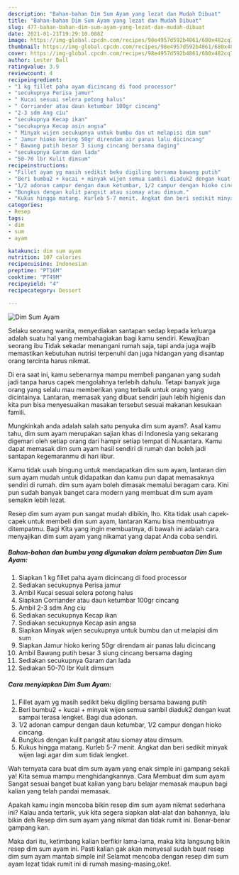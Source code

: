 ```yaml
---
description: "Bahan-bahan Dim Sum Ayam yang lezat dan Mudah Dibuat"
title: "Bahan-bahan Dim Sum Ayam yang lezat dan Mudah Dibuat"
slug: 477-bahan-bahan-dim-sum-ayam-yang-lezat-dan-mudah-dibuat
date: 2021-01-21T19:29:10.088Z
image: https://img-global.cpcdn.com/recipes/98e4957d592b4861/680x482cq70/dim-sum-ayam-foto-resep-utama.jpg
thumbnail: https://img-global.cpcdn.com/recipes/98e4957d592b4861/680x482cq70/dim-sum-ayam-foto-resep-utama.jpg
cover: https://img-global.cpcdn.com/recipes/98e4957d592b4861/680x482cq70/dim-sum-ayam-foto-resep-utama.jpg
author: Lester Ball
ratingvalue: 3.9
reviewcount: 4
recipeingredient:
- "1 kg fillet paha ayam dicincang di food processor"
- "secukupnya Perisa jamur"
- " Kucai sesuai selera potong halus"
- " Corriander atau daun ketumbar 100gr cincang"
- "2-3 sdm Ang ciu"
- "secukupnya Kecap ikan"
- "secukupnya Kecap asin angsa"
- " Minyak wijen secukupnya untuk bumbu dan ut melapisi dim sum"
- " Jamur hioko kering 50gr direndam air panas lalu dicincang"
- " Bawang putih besar 3 siung cincang bersama daging"
- "secukupnya Garam dan lada"
- "50-70 lbr Kulit dimsum"
recipeinstructions:
- "Fillet ayam yg masih sedikit beku digiling bersama bawang putih"
- "Beri bumbu2 + kucai + minyak wijen semua sambil diaduk2 dengan kuat sampai terasa lengket. Bagi dua adonan."
- "1/2 adonan campur dengan daun ketumbar, 1/2 campur dengan hioko cincang."
- "Bungkus dengan kulit pangsit atau siomay atau dimsum."
- "Kukus hingga matang. Kurleb 5-7 menit. Angkat dan beri sedikit minyak wijen lagi agar dim sum tidak lengket."
categories:
- Resep
tags:
- dim
- sum
- ayam

katakunci: dim sum ayam 
nutrition: 107 calories
recipecuisine: Indonesian
preptime: "PT16M"
cooktime: "PT49M"
recipeyield: "4"
recipecategory: Dessert

---
```



![Dim Sum Ayam](https://img-global.cpcdn.com/recipes/98e4957d592b4861/680x482cq70/dim-sum-ayam-foto-resep-utama.jpg)

Selaku seorang wanita, menyediakan santapan sedap kepada keluarga adalah suatu hal yang membahagiakan bagi kamu sendiri. Kewajiban seorang ibu Tidak sekadar menangani rumah saja, tapi anda juga wajib memastikan kebutuhan nutrisi terpenuhi dan juga hidangan yang disantap orang tercinta harus nikmat.

Di era  saat ini, kamu sebenarnya mampu membeli panganan yang sudah jadi tanpa harus capek mengolahnya terlebih dahulu. Tetapi banyak juga orang yang selalu mau memberikan yang terbaik untuk orang yang dicintainya. Lantaran, memasak yang dibuat sendiri jauh lebih higienis dan kita pun bisa menyesuaikan masakan tersebut sesuai makanan kesukaan famili. 



Mungkinkah anda adalah salah satu penyuka dim sum ayam?. Asal kamu tahu, dim sum ayam merupakan sajian khas di Indonesia yang sekarang digemari oleh setiap orang dari hampir setiap tempat di Nusantara. Kamu dapat memasak dim sum ayam hasil sendiri di rumah dan boleh jadi santapan kegemaranmu di hari libur.

Kamu tidak usah bingung untuk mendapatkan dim sum ayam, lantaran dim sum ayam mudah untuk didapatkan dan kamu pun dapat memasaknya sendiri di rumah. dim sum ayam boleh dimasak memalui beragam cara. Kini pun sudah banyak banget cara modern yang membuat dim sum ayam semakin lebih lezat.

Resep dim sum ayam pun sangat mudah dibikin, lho. Kita tidak usah capek-capek untuk membeli dim sum ayam, lantaran Kamu bisa membuatnya ditempatmu. Bagi Kita yang ingin membuatnya, di bawah ini adalah cara menyajikan dim sum ayam yang nikamat yang dapat Anda coba sendiri.

<!--inarticleads1-->

##### Bahan-bahan dan bumbu yang digunakan dalam pembuatan Dim Sum Ayam:

1. Siapkan 1 kg fillet paha ayam dicincang di food processor
1. Sediakan secukupnya Perisa jamur
1. Ambil  Kucai sesuai selera potong halus
1. Siapkan  Corriander atau daun ketumbar 100gr cincang
1. Ambil 2-3 sdm Ang ciu
1. Sediakan secukupnya Kecap ikan
1. Sediakan secukupnya Kecap asin angsa
1. Siapkan  Minyak wijen secukupnya untuk bumbu dan ut melapisi dim sum
1. Siapkan  Jamur hioko kering 50gr direndam air panas lalu dicincang
1. Ambil  Bawang putih besar 3 siung cincang bersama daging
1. Sediakan secukupnya Garam dan lada
1. Sediakan 50-70 lbr Kulit dimsum




<!--inarticleads2-->

##### Cara menyiapkan Dim Sum Ayam:

1. Fillet ayam yg masih sedikit beku digiling bersama bawang putih
1. Beri bumbu2 + kucai + minyak wijen semua sambil diaduk2 dengan kuat sampai terasa lengket. Bagi dua adonan.
1. 1/2 adonan campur dengan daun ketumbar, 1/2 campur dengan hioko cincang.
1. Bungkus dengan kulit pangsit atau siomay atau dimsum.
1. Kukus hingga matang. Kurleb 5-7 menit. Angkat dan beri sedikit minyak wijen lagi agar dim sum tidak lengket.




Wah ternyata cara buat dim sum ayam yang enak simple ini gampang sekali ya! Kita semua mampu menghidangkannya. Cara Membuat dim sum ayam Sangat sesuai banget buat kalian yang baru belajar memasak maupun bagi kalian yang telah pandai memasak.

Apakah kamu ingin mencoba bikin resep dim sum ayam nikmat sederhana ini? Kalau anda tertarik, yuk kita segera siapkan alat-alat dan bahannya, lalu bikin deh Resep dim sum ayam yang nikmat dan tidak rumit ini. Benar-benar gampang kan. 

Maka dari itu, ketimbang kalian berfikir lama-lama, maka kita langsung bikin resep dim sum ayam ini. Pasti kalian gak akan menyesal sudah buat resep dim sum ayam mantab simple ini! Selamat mencoba dengan resep dim sum ayam lezat tidak rumit ini di rumah masing-masing,oke!.

